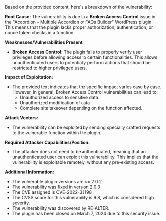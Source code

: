 Based on the provided content, here's a breakdown of the vulnerability:

**Root Cause:** The vulnerability is due to a **Broken Access Control** issue in the "Accordion – Multiple Accordion or FAQs Builder" WordPress plugin. This means that the plugin lacks proper authorization, authentication, or nonce token checks in a function.

**Weaknesses/Vulnerabilities Present:**
*   **Broken Access Control:** The plugin fails to properly verify user privileges before allowing access to certain functionalities. This allows unauthenticated users to potentially perform actions that should be restricted to higher privileged users.

**Impact of Exploitation:**
*   The provided text indicates that the specific impact varies case by case. However, in general, Broken Access Control vulnerabilities can lead to:
    *   Unauthorized access to sensitive data
    *   Unauthorized modification of data
    *   Complete site takeover depending on the function affected.

**Attack Vectors:**
*   The vulnerability can be exploited by sending specially crafted requests to the vulnerable function within the plugin.

**Required Attacker Capabilities/Position:**
*   The attacker does not need to be authenticated, meaning that an unauthenticated user can exploit this vulnerability. This implies that the vulnerability is exploitable remotely, without any pre-existing access.

**Additional Information:**

*   The vulnerable plugin versions are <= 2.0.2
*   The vulnerability was fixed in version 2.0.3
*   The CVE assigned is CVE-2022-33198
*   The CVSS score for this vulnerability is 9.8, which is considered high severity.
*   The vulnerability was discovered by RE-ALTER.
*   The plugin has been closed on March 7, 2024 due to this security issue.